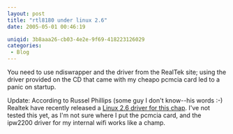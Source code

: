 ```yaml
---
layout: post
title: "rtl8180 under linux 2.6"
date: 2005-05-01 00:46:19

uniqid: 3b8aaa26-cb03-4e2e-9f69-418223126029
categories: 
 - Blog
---
```

<p>You need to use ndiswrapper and the driver from the RealTek site; using the driver provided on the CD that came with my cheapo pcmcia card led to a panic on startup.   </p>
<p>Update: According to Russel Phillips (some guy I don't know--his words :-) Realtek have recently released a <a href="http://w3serv.realtek.com.tw/downloads/downloads1-3.aspx?lineid=2002111&amp;famid=2002111&amp;series=2002121&amp;Software=True">Linux 2.6 driver for this chap</a>.  I've not tested this yet, as I'm not sure where I put the pcmcia card, and the ipw2200 driver for my internal wifi works like a champ.   </p>
